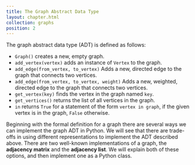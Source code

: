 ```yaml
---
title: The Graph Abstract Data Type
layout: chapter.html
collection: graphs
position: 2
---
```


The graph abstract data type (ADT) is defined as follows:

-   `Graph()` creates a new, empty graph.
-   `add_vertex(vertex)` adds an instance of `Vertex` to the graph.
-   `add_edge(from_vertex, to_vertex)` Adds a new, directed edge to the graph
    that connects two vertices.
-   `add_edge(from_vertex, to_vertex, weight)` Adds a new, weighted, directed
    edge to the graph that connects two vertices.
-   `get_vertex(key)` finds the vertex in the graph named `key`.
-   `get_vertices()` returns the list of all vertices in the graph.
-   `in` returns `True` for a statement of the form `vertex in graph`,
    if the given vertex is in the graph, `False` otherwise.

Beginning with the formal definition for a graph there are several ways
we can implement the graph ADT in Python. We will see that there are
trade-offs in using different representations to implement the ADT
described above. There are two well-known implementations of a graph,
the **adjacency matrix** and the **adjacency list**. We will explain
both of these options, and then implement one as a Python class.
